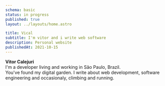 ```yaml
---
schema: basic
status: in progress
published: true
layout: ../layouts/home.astro

title: Vical
subtitle: I'm vitor and i write web software
description: Personal website
publishedAt: 2021-10-15
---
```


<div role="heading" aria-level="1" id="spotlight" class="heading-spotlight">
  <strong>Vitor Calejuri</strong>
</div>
<div role="heading" aria-level="2" id="title" class="heading-title">
  I'm a developer living and working in São Paulo, Brazil.
</div>

<div id="subtitle" class="heading-subtitle">
  You've found my digital garden. I write about web development,
  software engineering and occasionaly, climbing and running.
</div>
